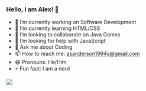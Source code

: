 ### Hello, I am Alex! 👋

- 🔭 I’m currently working on Software Development
- 🌱 I’m currently learning HTML/CSS
- 👯 I’m looking to collaborate on Java Games
- 🤔 I’m looking for help with JavaScript
- 💬 Ask me about Coding
- 📫 How to reach me: asanderson1994s@gmail.com
- 😄 Pronouns: He/Him
- ⚡ Fun fact: I am a nerd
<img src="https://github-readme-stats.vercel.app/api?username=vexelior&&show_icons=true&title_color=ffffff&icon_color=bb2acf&text_color=daf7dc&bg_color=151515">
